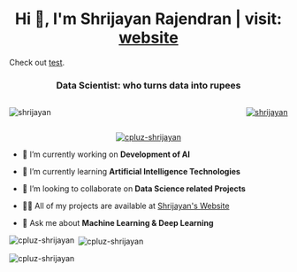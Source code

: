 <h1 align="center">Hi 👋, I'm Shrijayan Rajendran | visit: <a href="https://shrijayan.cpluz.com" target="_blank">website</a></h1>
<p>Check out <a href="https://www.test.org/" target="_blank" rel="noopener noreferrer">test</a>.</p>
<h3 align="center">Data Scientist: who turns data into rupees</h3>

<div style="display: flex; justify-content: space-between;">
  <p align="left"> <img src="https://komarev.com/ghpvc/?username=shrijayan&label=Profile%20views&color=0e75b6&style=flat" alt="shrijayan" /> </p>
  <p align="center"> <a href="https://twitter.com/rshrijayan" target="blank"><img src="https://img.shields.io/twitter/follow/rshrijayan?logo=twitter&style=for-the-badge" alt="shrijayan" /></a> </p>
</div>

<p align="center"> <a href="https://github.com/ryo-ma/github-profile-trophy"><img src="https://github-profile-trophy.vercel.app/?username=shrijayan" alt="cpluz-shrijayan" /></a> </p>


- 🔭 I’m currently working on **Development of AI**

- 🌱 I’m currently learning **Artificial Intelligence Technologies**

- 👯 I’m looking to collaborate on **Data Science related Projects**

- 👨‍💻 All of my projects are available at [Shrijayan's Website](https://www.shrijayan.cpluz.com)

- 💬 Ask me about **Machine Learning & Deep Learning**

<p><img align="left" src="https://github-readme-stats.vercel.app/api/top-langs?username=shrijayan&show_icons=true&locale=en&layout=compact" alt="cpluz-shrijayan" /></p>

<p>&nbsp;<img align="center" src="https://github-readme-stats.vercel.app/api?username=shrijayan&show_icons=true&locale=en" alt="cpluz-shrijayan" /></p>

<p><img align="center" src="https://github-readme-streak-stats.herokuapp.com/?user=shrijayan&" alt="cpluz-shrijayan" /></p>
